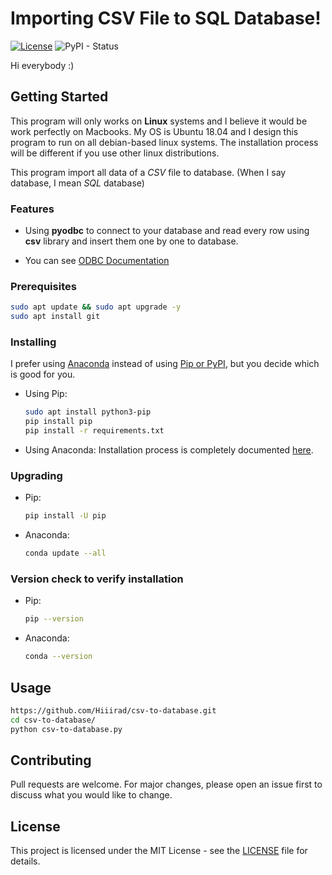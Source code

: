# Importing CSV File to SQL Database!
[![License](http://img.shields.io/:license-mit-blue.svg)](LICENSE)
![PyPI - Status](https://img.shields.io/pypi/status/Django.svg)

Hi everybody :)

## Getting Started

This program will only works on **Linux** systems and I believe it would be work perfectly on Macbooks. My OS is Ubuntu 18.04 and I design this program to run on all debian-based linux systems. The installation process will be different if you use other linux distributions.

This program import all data of a _CSV_ file to database. (When I say database, I mean _SQL_ database)

### Features

- Using **pyodbc** to connect to your database and read every row using **csv** library and insert them one by one to database.

- You can see [ODBC Documentation](https://docs.microsoft.com/en-us/sql/odbc/reference/introduction-to-sql-and-odbc?view=sql-server-2017)

### Prerequisites
```bash
sudo apt update && sudo apt upgrade -y
sudo apt install git
```

### Installing
I prefer using [Anaconda](https://www.anaconda.com/) instead of using [Pip or PyPI](https://pypi.org/), but you decide which is good for you.
 - Using Pip:
    ```bash
    sudo apt install python3-pip
    pip install pip
    pip install -r requirements.txt
    ```
 - Using Anaconda: Installation process is completely documented [here](https://docs.anaconda.com/anaconda/install/linux/).

### Upgrading
* Pip:
    ```bash
    pip install -U pip
    ```
* Anaconda:
    ```bash
    conda update --all
    ```

### Version check to verify installation
* Pip:
    ```bash
    pip --version
    ```
* Anaconda:
    ```bash
    conda --version
    ```

## Usage
```bash
https://github.com/Hiiirad/csv-to-database.git
cd csv-to-database/
python csv-to-database.py
```
## Contributing
Pull requests are welcome. For major changes, please open an issue first to discuss what you would like to change.

## License
This project is licensed under the MIT License - see the [LICENSE](./LICENSE) file for details.
